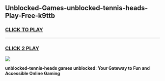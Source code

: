 
## Unblocked-Games-unblocked-tennis-heads-Play-Free-k9ttb
<h3>
<a href="https://premium76.site?title=unblocked-tennis-heads&ref=12A">CLICK TO PLAY</a></h3>
<hr>

<h3>
<a href="https://premium76.site?title=unblocked-tennis-heads&ref=12A">CLICK 2 PLAY</a>
  
</h3>

<a href="https://premium76.site?title=unblocked-tennis-heads&ref=12A"><img src="https://clearcache.store/games.png"></a>


**unblocked-tennis-heads games unblocked: Your Gateway to Fun and Accessible Online Gaming**
